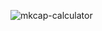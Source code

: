 ![mkcap-calculator](https://user-images.githubusercontent.com/49287932/177205639-c9053818-1081-4e3a-9efa-46fe20965a08.gif)
